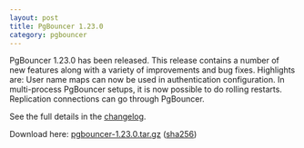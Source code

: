 ```yaml
---
layout: post
title: PgBouncer 1.23.0
category: pgbouncer
---
```


PgBouncer 1.23.0 has been released. This release contains a number of new
features along with a variety of improvements and bug fixes. Highlights are:
User name maps can now be used in authentication configuration. In
multi-process PgBouncer setups, it is now possible to do rolling restarts.
Replication connections can go through PgBouncer. 

See the full details in the [changelog](/changelog.html#pgbouncer-123x).

Download here:
[pgbouncer-1.23.0.tar.gz](/downloads/files/1.23.0/pgbouncer-1.23.0.tar.gz)
([sha256](/downloads/files/1.23.0/pgbouncer-1.23.0.tar.gz.sha256))
